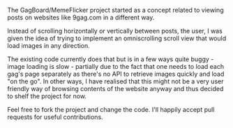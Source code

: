 The GagBoard/MemeFlicker project started as a concept related to viewing posts on websites like 9gag.com in a different way.

Instead of scrolling horizontally or vertically between posts, the user, I was given the idea of trying to implement an omniscrolling scroll view that would load images in any direction.

The existing code currently does that but is in a few ways quite buggy - image loading is slow - partially due to the fact that one needs to load each gag's page separately as there's no API to retrieve images quickly and load "on the go". In other ways, I have realised that this might not be a very user friendly way of browsing contents of the website anyway and thus decided to shelf the project for now.

Feel free to fork the project and change the code. I'll happily accept pull requests for useful contributions.
